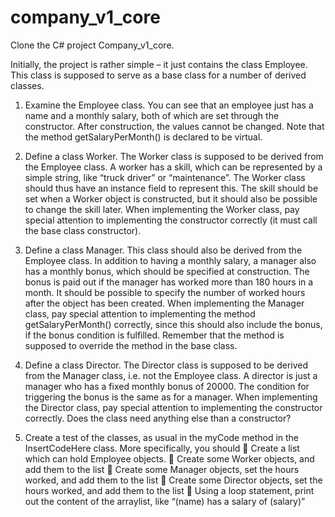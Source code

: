 # company_v1_core
Clone the C# project Company_v1_core.  

Initially, the project is rather simple – it just contains the class Employee. This class is supposed to serve as a base class for a number of derived classes.  

1. Examine the Employee class. You can see that an employee just has a name and a monthly salary, both of which are set through the constructor. After construction, the values cannot be changed. Note that the method getSalaryPerMonth() is declared to be virtual.  

2. Define a class Worker. The Worker class is supposed to be derived from the Employee class. A worker has a skill, which can be represented by a simple string, like “truck driver” or “maintenance”. The Worker class should thus have an instance field to represent this. The skill should be set when a Worker object is constructed, but it should also be possible to change the skill later. When implementing the Worker class, pay special attention to implementing the constructor correctly (it must call the base class constructor).  
3. Define a class Manager. This class should also be derived from the Employee class. In addition to having a monthly salary, a manager also has a monthly bonus, which should be specified at construction. The bonus is paid out if the manager has worked more than 180 hours in a month. It should be possible to specify the number of worked hours after the object has been created. When implementing the Manager class, pay special attention to implementing the method getSalaryPerMonth() correctly, since this should also include the bonus, if the bonus condition is fulfilled. Remember that the method is supposed to override the method in the base class.  

4. Define a class Director. The Director class is supposed to be derived from the Manager class, i.e. not the Employee class. A director is just a manager who has a fixed monthly bonus of 20000. The condition for triggering the bonus is the same as for a manager. When implementing the Director class, pay special attention to implementing the constructor correctly. Does the class need anything else than a constructor?  

5. Create a test of the classes, as usual in the myCode method in the InsertCodeHere class. More specifically, you should  Create a list which can hold Employee objects.  Create some Worker objects, and add them to the list  Create some Manager objects, set the hours worked, and add them to the list  Create some Director objects, set the hours worked, and add them to the list  Using a loop statement, print out the content of the arraylist, like “(name) has a salary of (salary)”   
